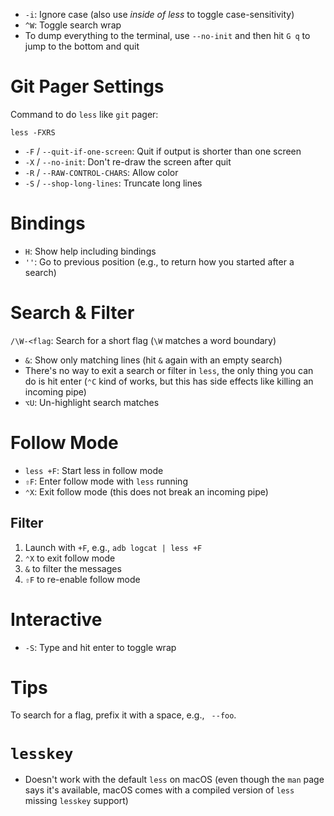 - `-i`: Ignore case (also use *inside of less* to toggle case-sensitivity)
- `^W`: Toggle search wrap
- To dump everything to the terminal, use `--no-init` and then hit `G q` to jump to the bottom and quit

# Git Pager Settings

Command to do `less` like `git` pager:

	less -FXRS

* `-F` / `--quit-if-one-screen`: Quit if output is shorter than one screen
* `-X` / `--no-init`: Don't re-draw the screen after quit
* `-R` / `--RAW-CONTROL-CHARS`: Allow color
* `-S` / `--shop-long-lines`: Truncate long lines

# Bindings

- `H`: Show help including bindings
- `''`: Go to previous position (e.g., to return how you started after a search)

# Search & Filter

`/\W-<flag`: Search for a short flag (`\W` matches a word boundary)
- `&`: Show only matching lines (hit `&` again with an empty search)
- There's no way to exit a search or filter in `less`, the only thing you can do is hit enter (`⌃C` kind of works, but this has side effects like killing an incoming pipe)
- `⌥U`: Un-highlight search matches

# Follow Mode

- `less +F`: Start less in follow mode
- `⇧F`: Enter follow mode with `less` running
- `⌃X`: Exit follow mode (this does not break an incoming pipe)

## Filter

1. Launch with `+F`, e.g., `adb logcat | less +F`
2. `⌃X` to exit follow mode
3. `&` to filter the messages
4. `⇧F` to re-enable follow mode

# Interactive

- `-S`: Type and hit enter to toggle wrap

# Tips

To search for a flag, prefix it with a space, e.g., ` --foo`.

# `lesskey`

- Doesn't work with the default `less` on macOS (even though the `man` page says it's available, macOS comes with a compiled version of `less` missing `lesskey` support)
